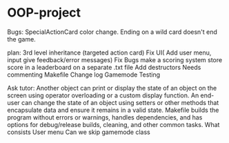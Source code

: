 # OOP-project

Bugs:
    SpecialActionCard color change.
    Ending on a wild card doesn't end the game.

plan:
    3rd level inheritance (targeted action card)
        Fix UI( Add user menu, input give feedback/error messages)
            Fix Bugs
            make a scoring system
            store score in a leaderboard on a separate .txt file
        Add destructors
                        Needs commenting
    Makefile
        Change log
    Gamemode
            Testing

Ask tutor:
    Another object can print or display the state of an object on the screen using operator overloading or a custom display function.
    An end-user can change the state of an object using setters or other methods that encapsulate data and ensure it remains in a valid state.
    Makefile builds the program without errors or warnings, handles dependencies, and has options for debug/release builds, cleaning, and other common tasks.
    What consists User menu
    Can we skip gamemode class